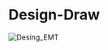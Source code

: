 <h1>Design-Draw</h1>

![Desing_EMT](https://github.com/davorjoleski/Drivne-Domain-Design_app-Song/assets/82174803/c7801230-03ef-4b0d-ab8c-05adce9d9dab)
